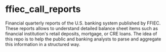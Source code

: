 # ffiec_call_reports
Financial quarterly reports of the U.S. banking system published by FFIEC. These reports allows to understand detailed balance sheet items such as financial institution's retail deposits, mortgage, or CRE loans. The idea of this repo is to help the public and banking analysts to parse and aggregate this information in a structured way. 
